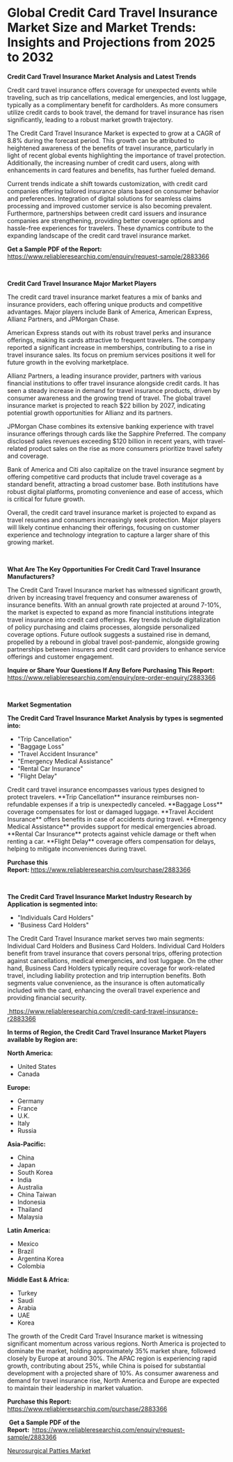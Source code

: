 <p><h1>Global Credit Card Travel Insurance Market Size and Market Trends: Insights and Projections from 2025 to 2032</h1></p><p><strong>Credit Card Travel Insurance Market Analysis and Latest Trends</strong></p>
<p><p>Credit card travel insurance offers coverage for unexpected events while traveling, such as trip cancellations, medical emergencies, and lost luggage, typically as a complimentary benefit for cardholders. As more consumers utilize credit cards to book travel, the demand for travel insurance has risen significantly, leading to a robust market growth trajectory.</p><p>The Credit Card Travel Insurance Market is expected to grow at a CAGR of 8.8% during the forecast period. This growth can be attributed to heightened awareness of the benefits of travel insurance, particularly in light of recent global events highlighting the importance of travel protection. Additionally, the increasing number of credit card users, along with enhancements in card features and benefits, has further fueled demand. </p><p>Current trends indicate a shift towards customization, with credit card companies offering tailored insurance plans based on consumer behavior and preferences. Integration of digital solutions for seamless claims processing and improved customer service is also becoming prevalent. Furthermore, partnerships between credit card issuers and insurance companies are strengthening, providing better coverage options and hassle-free experiences for travelers. These dynamics contribute to the expanding landscape of the credit card travel insurance market.</p></p>
<p><strong>Get a Sample PDF of the Report:&nbsp;</strong> <a href="https://www.reliableresearchiq.com/enquiry/request-sample/2883366?utm_campaign=2580&utm_medium=2&utm_source=Github&utm_content=ia&utm_term=13032025&utm_id=credit-card-travel-insurance">https://www.reliableresearchiq.com/enquiry/request-sample/2883366</a></p>
<p>&nbsp;</p>
<p><strong>Credit Card Travel Insurance Major Market Players</strong></p>
<p><p>The credit card travel insurance market features a mix of banks and insurance providers, each offering unique products and competitive advantages. Major players include Bank of America, American Express, Allianz Partners, and JPMorgan Chase.</p><p>American Express stands out with its robust travel perks and insurance offerings, making its cards attractive to frequent travelers. The company reported a significant increase in memberships, contributing to a rise in travel insurance sales. Its focus on premium services positions it well for future growth in the evolving marketplace.</p><p>Allianz Partners, a leading insurance provider, partners with various financial institutions to offer travel insurance alongside credit cards. It has seen a steady increase in demand for travel insurance products, driven by consumer awareness and the growing trend of travel. The global travel insurance market is projected to reach $22 billion by 2027, indicating potential growth opportunities for Allianz and its partners.</p><p>JPMorgan Chase combines its extensive banking experience with travel insurance offerings through cards like the Sapphire Preferred. The company disclosed sales revenues exceeding $120 billion in recent years, with travel-related product sales on the rise as more consumers prioritize travel safety and coverage.</p><p>Bank of America and Citi also capitalize on the travel insurance segment by offering competitive card products that include travel coverage as a standard benefit, attracting a broad customer base. Both institutions have robust digital platforms, promoting convenience and ease of access, which is critical for future growth.</p><p>Overall, the credit card travel insurance market is projected to expand as travel resumes and consumers increasingly seek protection. Major players will likely continue enhancing their offerings, focusing on customer experience and technology integration to capture a larger share of this growing market.</p></p>
<p>&nbsp;</p>
<p><strong>What Are The Key Opportunities For Credit Card Travel Insurance Manufacturers?</strong></p>
<p><p>The Credit Card Travel Insurance market has witnessed significant growth, driven by increasing travel frequency and consumer awareness of insurance benefits. With an annual growth rate projected at around 7-10%, the market is expected to expand as more financial institutions integrate travel insurance into credit card offerings. Key trends include digitalization of policy purchasing and claims processes, alongside personalized coverage options. Future outlook suggests a sustained rise in demand, propelled by a rebound in global travel post-pandemic, alongside growing partnerships between insurers and credit card providers to enhance service offerings and customer engagement.</p></p>
<p><strong>Inquire or Share Your Questions If Any Before Purchasing This Report:</strong> <a href="https://www.reliableresearchiq.com/enquiry/pre-order-enquiry/2883366?utm_campaign=2580&utm_medium=2&utm_source=Github&utm_content=ia&utm_term=13032025&utm_id=credit-card-travel-insurance">https://www.reliableresearchiq.com/enquiry/pre-order-enquiry/2883366</a></p>
<p>&nbsp;</p>
<p><strong>Market Segmentation</strong></p>
<p><strong>The Credit Card Travel Insurance Market Analysis by types is segmented into:</strong></p>
<p><ul><li>"Trip Cancellation"</li><li>"Baggage Loss"</li><li>"Travel Accident Insurance"</li><li>"Emergency Medical Assistance"</li><li>"Rental Car Insurance"</li><li>"Flight Delay"</li></ul></p>
<p><p>Credit card travel insurance encompasses various types designed to protect travelers. **Trip Cancellation** insurance reimburses non-refundable expenses if a trip is unexpectedly canceled. **Baggage Loss** coverage compensates for lost or damaged luggage. **Travel Accident Insurance** offers benefits in case of accidents during travel. **Emergency Medical Assistance** provides support for medical emergencies abroad. **Rental Car Insurance** protects against vehicle damage or theft when renting a car. **Flight Delay** coverage offers compensation for delays, helping to mitigate inconveniences during travel.</p></p>
<p><strong>Purchase this Report:&nbsp;</strong><a href="https://www.reliableresearchiq.com/purchase/2883366?utm_campaign=2580&utm_medium=2&utm_source=Github&utm_content=ia&utm_term=13032025&utm_id=credit-card-travel-insurance">https://www.reliableresearchiq.com/purchase/2883366</a></p>
<p>&nbsp;</p>
<p><strong>The Credit Card Travel Insurance Market Industry Research by Application is segmented into:</strong></p>
<p><ul><li>"Individuals Card Holders"</li><li>"Business Card Holders"</li></ul></p>
<p><p>The Credit Card Travel Insurance market serves two main segments: Individual Card Holders and Business Card Holders. Individual Card Holders benefit from travel insurance that covers personal trips, offering protection against cancellations, medical emergencies, and lost luggage. On the other hand, Business Card Holders typically require coverage for work-related travel, including liability protection and trip interruption benefits. Both segments value convenience, as the insurance is often automatically included with the card, enhancing the overall travel experience and providing financial security.</p></p>
<p><a href="https://www.reliableresearchiq.com/credit-card-travel-insurance-r2883366?utm_campaign=2580&utm_medium=2&utm_source=Github&utm_content=ia&utm_term=13032025&utm_id=credit-card-travel-insurance">&nbsp;https://www.reliableresearchiq.com/credit-card-travel-insurance-r2883366</a></p>
<p><strong>In terms of Region, the Credit Card Travel Insurance Market Players available by Region are:</strong></p>
<p>
    <p> <strong> North America: </strong>
        <ul>
            <li>United States</li>
            <li>Canada</li>
        </ul>
        </p> 
    <p> <strong> Europe: </strong>
        <ul>
            <li>Germany</li>
            <li>France</li>
            <li>U.K.</li>
            <li>Italy</li>
            <li>Russia</li>
        </ul>
        </p> 
    <p> <strong> Asia-Pacific: </strong>
        <ul>
            <li>China</li>
            <li>Japan</li>
            <li>South Korea</li>
            <li>India</li>
            <li>Australia</li>
            <li>China Taiwan</li>
            <li>Indonesia</li>
            <li>Thailand</li>
            <li>Malaysia</li>
        </ul>
        </p> 
    <p> <strong> Latin America: </strong>
        <ul>
            <li>Mexico</li>
            <li>Brazil</li>
            <li>Argentina Korea</li>
            <li>Colombia</li>
        </ul>
        </p> 
    <p> <strong> Middle East & Africa: </strong>
        <ul>
            <li>Turkey</li>
            <li>Saudi</li>
            <li>Arabia</li>
            <li>UAE</li>
            <li>Korea</li>
        </ul>
    </p>
    </p>
<p><p>The growth of the Credit Card Travel Insurance market is witnessing significant momentum across various regions. North America is projected to dominate the market, holding approximately 35% market share, followed closely by Europe at around 30%. The APAC region is experiencing rapid growth, contributing about 25%, while China is poised for substantial development with a projected share of 10%. As consumer awareness and demand for travel insurance rise, North America and Europe are expected to maintain their leadership in market valuation.</p></p>
<p><strong>Purchase this Report: </strong><a href="https://www.reliableresearchiq.com/purchase/2883366?utm_campaign=2580&utm_medium=2&utm_source=Github&utm_content=ia&utm_term=13032025&utm_id=credit-card-travel-insurance">https://www.reliableresearchiq.com/purchase/2883366</a></p>
<p>&nbsp;<strong>Get a Sample PDF of the Report:&nbsp;&nbsp;</strong><a href="https://www.reliableresearchiq.com/enquiry/request-sample/2883366?utm_campaign=2580&utm_medium=2&utm_source=Github&utm_content=ia&utm_term=13032025&utm_id=credit-card-travel-insurance">https://www.reliableresearchiq.com/enquiry/request-sample/2883366</a></p>
<p><strong></strong></p>
<p><p><a href="https://github.com/chungwimbu4/Market-Research-Report-List-1/blob/main/neurosurgical-patties-market.md?utm_campaign=2580&utm_medium=2&utm_source=Github&utm_content=ia&utm_term=13032025&utm_id=credit-card-travel-insurance">Neurosurgical Patties Market</a></p></p>